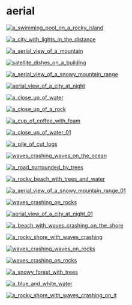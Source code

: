 # aerial

<a href="a_swimming_pool_on_a_rocky_island.jpg"><img alt="a_swimming_pool_on_a_rocky_island" src="a_swimming_pool_on_a_rocky_island.jpg"></a>

<a href="a_city_with_lights_in_the_distance.jpg"><img alt="a_city_with_lights_in_the_distance" src="a_city_with_lights_in_the_distance.jpg"></a>

<a href="a_aerial_view_of_a_mountain.jpg"><img alt="a_aerial_view_of_a_mountain" src="a_aerial_view_of_a_mountain.jpg"></a>

<a href="satellite_dishes_on_a_building.jpg"><img alt="satellite_dishes_on_a_building" src="satellite_dishes_on_a_building.jpg"></a>

<a href="a_aerial_view_of_a_snowy_mountain_range.jpg"><img alt="a_aerial_view_of_a_snowy_mountain_range" src="a_aerial_view_of_a_snowy_mountain_range.jpg"></a>

<a href="aerial_view_of_a_city_at_night.jpg"><img alt="aerial_view_of_a_city_at_night" src="aerial_view_of_a_city_at_night.jpg"></a>

<a href="a_close_up_of_water.jpg"><img alt="a_close_up_of_water" src="a_close_up_of_water.jpg"></a>

<a href="a_close_up_of_a_rock.jpg"><img alt="a_close_up_of_a_rock" src="a_close_up_of_a_rock.jpg"></a>

<a href="a_cup_of_coffee_with_foam.jpg"><img alt="a_cup_of_coffee_with_foam" src="a_cup_of_coffee_with_foam.jpg"></a>

<a href="a_close_up_of_water_01.jpg"><img alt="a_close_up_of_water_01" src="a_close_up_of_water_01.jpg"></a>

<a href="a_pile_of_cut_logs.jpg"><img alt="a_pile_of_cut_logs" src="a_pile_of_cut_logs.jpg"></a>

<a href="waves_crashing_waves_on_the_ocean.jpg"><img alt="waves_crashing_waves_on_the_ocean" src="waves_crashing_waves_on_the_ocean.jpg"></a>

<a href="a_road_surrounded_by_trees.jpg"><img alt="a_road_surrounded_by_trees" src="a_road_surrounded_by_trees.jpg"></a>

<a href="a_rocky_beach_with_trees_and_water.jpg"><img alt="a_rocky_beach_with_trees_and_water" src="a_rocky_beach_with_trees_and_water.jpg"></a>

<a href="a_aerial_view_of_a_snowy_mountain_range_01.jpg"><img alt="a_aerial_view_of_a_snowy_mountain_range_01" src="a_aerial_view_of_a_snowy_mountain_range_01.jpg"></a>

<a href="waves_crashing_on_rocks.jpg"><img alt="waves_crashing_on_rocks" src="waves_crashing_on_rocks.jpg"></a>

<a href="aerial_view_of_a_city_at_night_01.jpg"><img alt="aerial_view_of_a_city_at_night_01" src="aerial_view_of_a_city_at_night_01.jpg"></a>

<a href="a_beach_with_waves_crashing_on_the_shore.jpg"><img alt="a_beach_with_waves_crashing_on_the_shore" src="a_beach_with_waves_crashing_on_the_shore.jpg"></a>

<a href="a_rocky_shore_with_waves_crashing.jpg"><img alt="a_rocky_shore_with_waves_crashing" src="a_rocky_shore_with_waves_crashing.jpg"></a>

<a href="waves_crashing_waves_on_rocks.jpg"><img alt="waves_crashing_waves_on_rocks" src="waves_crashing_waves_on_rocks.jpg"></a>

<a href="waves_crashing_on_rocks.png"><img alt="waves_crashing_on_rocks" src="waves_crashing_on_rocks.png"></a>

<a href="a_snowy_forest_with_trees.jpg"><img alt="a_snowy_forest_with_trees" src="a_snowy_forest_with_trees.jpg"></a>

<a href="a_blue_and_white_water.jpg"><img alt="a_blue_and_white_water" src="a_blue_and_white_water.jpg"></a>

<a href="a_rocky_shore_with_waves_crashing_on_it.jpg"><img alt="a_rocky_shore_with_waves_crashing_on_it" src="a_rocky_shore_with_waves_crashing_on_it.jpg"></a>

